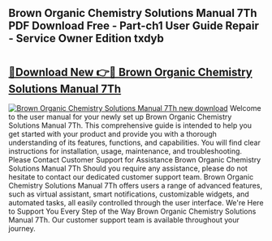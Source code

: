 ## Brown Organic Chemistry Solutions Manual 7Th PDF Download Free - Part-ch1 User Guide Repair - Service Owner Edition txdyb

# <h2><a href="http://bc49922.oget.top/?id=Brown+Organic+Chemistry+Solutions+Manual+7Th">🔗Download New 👉🔴 Brown Organic Chemistry Solutions Manual 7Th</a></h2>

[![Brown Organic Chemistry Solutions Manual 7Th new download](https://i.imgur.com/5g1atiW.png)](http://bc49922.oget.top/?id=Brown+Organic+Chemistry+Solutions+Manual+7Th)
Welcome to the user manual for your newly set up Brown Organic Chemistry Solutions Manual 7Th. This comprehensive guide is intended to help you get started with your product and provide you with a thorough understanding of its features, functions, and capabilities. You will find clear instructions for installation, usage, maintenance, and troubleshooting. Please Contact Customer Support for Assistance Brown Organic Chemistry Solutions Manual 7Th Should you require any assistance, please do not hesitate to contact our dedicated customer support team. Brown Organic Chemistry Solutions Manual 7Th offers users a range of advanced features, such as virtual assistant, smart notifications, customizable widgets, and automated tasks, all easily controlled through the user interface. We're Here to Support You Every Step of the Way Brown Organic Chemistry Solutions Manual 7Th. Our customer support team is available throughout your journey.
